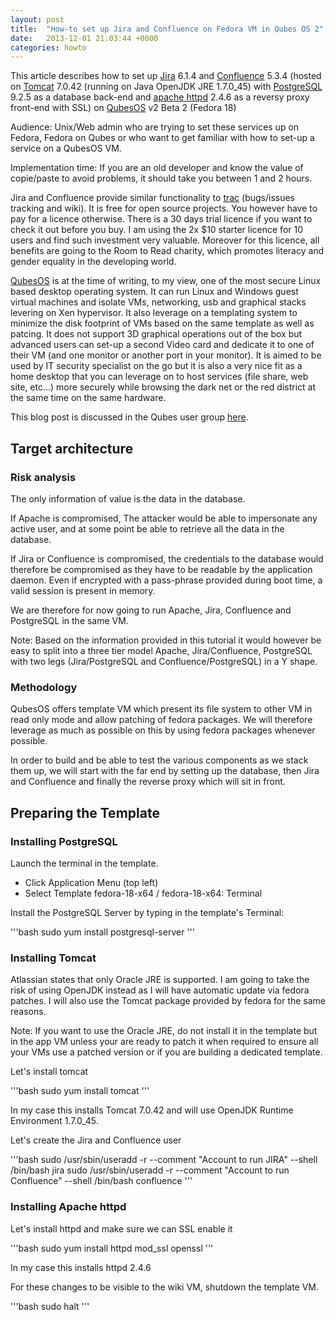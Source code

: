 ```yaml
---
layout: post
title:  "How-to set up Jira and Confluence on Fedora VM in Qubes OS 2"
date:   2013-12-01 21:03:44 +0000
categories: howto
---
```


This article describes how to set up  [Jira] 6.1.4 and [Confluence] 5.3.4
(hosted on [Tomcat] 7.0.42 (running on Java OpenJDK JRE 1.7.0_45) with
[PostgreSQL] 9.2.5 as a database back-end and [apache httpd] 2.4.6 as a reversy
proxy front-end with SSL) on [QubesOS] v2 Beta 2 (Fedora 18)

Audience: Unix/Web admin who are trying to set these services up on Fedora,
Fedora on Qubes or who want to get familiar with how to set-up a service on a
QubesOS VM.

Implementation time: If you are an old developer and know the value of
copie/paste to avoid problems, it should take you between 1 and 2 hours.

Jira and Confluence provide similar functionality to [trac] (bugs/issues
tracking and wiki). It is free for open source projects. You however have to pay
for a licence otherwise. There is a 30 days trial licence if you want to check
it out before you buy. I am using the 2x $10 starter licence for 10 users and
find such investment very valuable. Moreover for this licence, all benefits are
going to the Room to Read charity, which promotes literacy and gender equality
in the developing world.

[QubesOS] is at the time of writing, to my view, one of the most secure Linux
based desktop operating system. It can run Linux and Windows guest virtual
machines and isolate VMs, networking, usb and graphical stacks levering on Xen
hypervisor. It also leverage on a templating system to minimize the disk
footprint of VMs based on the same template as well as patcing. It does not
support 3D graphical operations out of the box but advanced users can set-up a
second Video card and dedicate it to one of their VM (and one monitor or another
port in your monitor). It is aimed to be used by IT security specialist on the
go but it is also a very nice fit as a home desktop that you can leverage on to
host services (file share, web site, etc...) more securely while browsing the
dark net or the red district at the same time on the same hardware.

This blog post is discussed in the Qubes user group [here][Qubes user group].

Target architecture
-------------------

### Risk analysis ###

The only information of value is the data in the database.

If Apache is compromised, The attacker would be able to impersonate any active
user, and at some point be able to retrieve all the data in the database.

If Jira or Confluence is compromised, the credentials to the database would
therefore be compromised as they have to be readable by the application daemon.
Even if encrypted with a pass-phrase provided during boot time, a valid session
is present in memory.

We are therefore for now going to run Apache, Jira, Confluence and PostgreSQL
in the same VM.

Note: Based on the information provided in this tutorial it would however be
easy to split into a three tier model Apache, Jira/Confluence, PostgreSQL with
two legs (Jira/PostgreSQL and Confluence/PostgreSQL) in a Y shape.

### Methodology ###

QubesOS offers template VM which present its file system to other VM in read
only mode and allow patching of fedora packages. We will therefore leverage as
much as possible on this by using fedora packages whenever possible.

In order to build and be able to test the various components as we stack them
up, we will start with the far end by setting up the database, then Jira and
Confluence and finally the reverse proxy which will sit in front.

Preparing the Template
----------------------

### Installing PostgreSQL ###

Launch the terminal in the template.

 * Click Application Menu (top left)
 * Select Template fedora-18-x64 / fedora-18-x64: Terminal

Install the PostgreSQL Server by typing in the template\'s Terminal:

'''bash
sudo yum install postgresql-server
'''

### Installing Tomcat ###

Atlassian states that only Oracle JRE is supported. I am going to take the risk
of using OpenJDK instead as I will have automatic update via fedora patches. I
will also use the Tomcat package provided by fedora for the same reasons.

Note: If you want to use the Oracle JRE, do not install it in the template but
in the app VM unless your are ready to patch it when required to ensure all your
VMs use a patched version or if you are building a dedicated template.

Let's install tomcat

'''bash
sudo yum install tomcat
'''

In my case this installs Tomcat 7.0.42 and will use OpenJDK Runtime Environment
1.7.0_45.

Let's create the Jira and Confluence user

'''bash
sudo /usr/sbin/useradd -r --comment "Account to run JIRA" --shell /bin/bash jira
sudo /usr/sbin/useradd -r --comment "Account to run Confluence" --shell /bin/bash confluence
'''

### Installing Apache httpd ###

Let's install httpd and make sure we can SSL enable it

'''bash
sudo yum install httpd mod_ssl openssl
'''

In my case this installs httpd 2.4.6


For these changes to be visible to the wiki VM, shutdown the template VM.

'''bash
sudo halt
'''


[Jira]: https://www.atlassian.com/software/jira
[Confluence]: https://www.atlassian.com/software/confluence
[Tomcat]: http://tomcat.apache.org/
[PostgreSQL]: http://www.postgresql.org/
[apache httpd]: http://httpd.apache.org/
[QubesOS]: http://qubes-os.org/
[trac]: http://trac.edgewall.org/wiki/TracInstall
[Qubes user group]: https://groups.google.com/forum/#!topic/qubes-users/2gHjwj3YRrI

